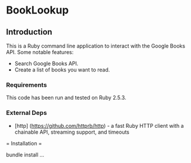 # BookLookup

## Introduction 

This is a Ruby command line application to interact with the Google Books API. Some notable features:

* Search Google Books API.
* Create a list of books you want to read.

### Requirements 

This code has been run and tested on Ruby 2.5.3.


### External Deps 

* [http] (https://github.com/httprb/http) - a fast Ruby HTTP client with a chainable API, streaming support, and timeouts

= Installation =

   bundle install
   ...
